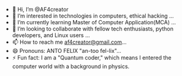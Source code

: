 - 👋 Hi, I’m @AF4creator
- 👀 I’m interested in technologies in computers, ethical hacking ...
- 🌱 I’m currently learning Master of Computer Application(MCA) ...
- 💞️ I’m looking to collaborate with fellow tech enthusiasts, python developers, and Linux users ...
- 📫 How to reach me af4creator@gmail.com...
- 😄 Pronouns: ANTO FELIX "an-too fel-lix"...
- ⚡ Fun fact: I am a "Quantum coder," which means I entered the computer world with a background in physics.

<!---
AF4creator/AF4creator is a ✨ special ✨ repository because its `README.md` (this file) appears on your GitHub profile.
You can click the Preview link to take a look at your changes.
--->
